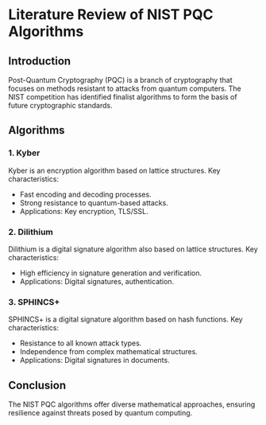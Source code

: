 # Literature Review of NIST PQC Algorithms

## Introduction
Post-Quantum Cryptography (PQC) is a branch of cryptography that focuses on methods resistant to attacks from quantum computers. The NIST competition has identified finalist algorithms to form the basis of future cryptographic standards.

## Algorithms
### 1. **Kyber**
Kyber is an encryption algorithm based on lattice structures. Key characteristics:
- Fast encoding and decoding processes.
- Strong resistance to quantum-based attacks.
- Applications: Key encryption, TLS/SSL.

### 2. **Dilithium**
Dilithium is a digital signature algorithm also based on lattice structures. Key characteristics:
- High efficiency in signature generation and verification.
- Applications: Digital signatures, authentication.

### 3. **SPHINCS+**
SPHINCS+ is a digital signature algorithm based on hash functions. Key characteristics:
- Resistance to all known attack types.
- Independence from complex mathematical structures.
- Applications: Digital signatures in documents.

## Conclusion
The NIST PQC algorithms offer diverse mathematical approaches, ensuring resilience against threats posed by quantum computing.
